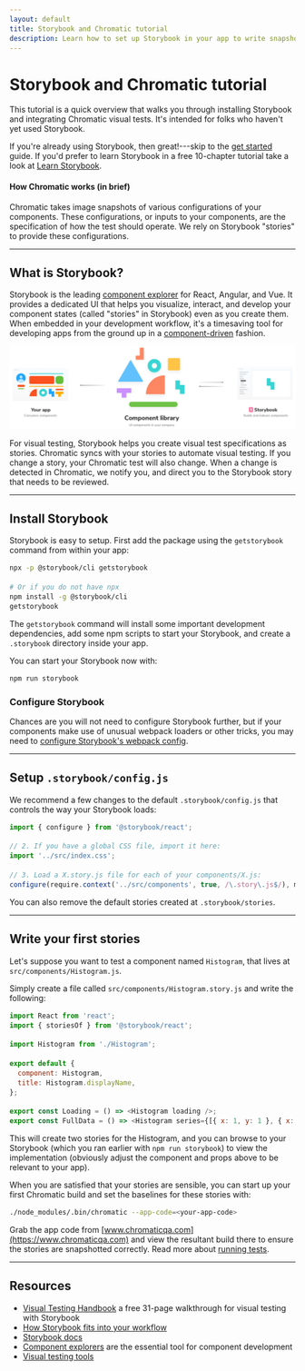 ```yaml
---
layout: default
title: Storybook and Chromatic tutorial
description: Learn how to set up Storybook in your app to write snapshot specifications
---
```


# Storybook and Chromatic tutorial

This tutorial is a quick overview that walks you through installing Storybook and integrating Chromatic visual tests. It's intended for folks who haven't yet used Storybook.

If you're already using Storybook, then great!---skip to the [get started](/) guide. If you'd prefer to learn Storybook in a free 10-chapter tutorial take a look at [Learn Storybook](https://www.learnstorybook.com/).

#### How Chromatic works (in brief)

Chromatic takes image snapshots of various configurations of your components. These configurations, or inputs to your components, are the specification of how the test should operate. We rely on Storybook "stories" to provide these configurations.

---

## What is Storybook?

Storybook is the leading [component explorer](https://blog.hichroma.com/the-crucial-tool-for-modern-frontend-engineers-fb849b06187a) for React, Angular, and Vue. It provides a dedicated UI that helps you visualize, interact, and develop your component states (called "stories" in Storybook) even as you create them. When embedded in your development workflow, it's a timesaving tool for developing apps from the ground up in a [component-driven](https://blog.hichroma.com/component-driven-development-ce1109d56c8e) fashion.

![Storybook](img/storybook-relationship.jpg)

For visual testing, Storybook helps you create visual test specifications as stories. Chromatic syncs with your stories to automate visual testing. If you change a story, your Chromatic test will also change. When a change is detected in Chromatic, we notify you, and direct you to the Storybook story that needs to be reviewed.

---

## Install Storybook

Storybook is easy to setup. First add the package using the `getstorybook` command from within your app:

```bash
npx -p @storybook/cli getstorybook

# Or if you do not have npx
npm install -g @storybook/cli
getstorybook
```

The `getstorybook` command will install some important development dependencies, add some npm scripts to start your Storybook, and create a `.storybook` directory inside your app.

You can start your Storybook now with:

```bash
npm run storybook
```

### Configure Storybook

Chances are you will not need to configure Storybook further, but if your components make use of unusual webpack loaders or other tricks, you may need to [configure Storybook's webpack config](https://storybook.js.org/configurations/custom-webpack-config/).

---

## Setup `.storybook/config.js`

We recommend a few changes to the default `.storybook/config.js` that controls the way your Storybook loads:

```javascript
import { configure } from '@storybook/react';

// 2. If you have a global CSS file, import it here:
import '../src/index.css';

// 3. Load a X.story.js file for each of your components/X.js:
configure(require.context('../src/components', true, /\.story\.js$/), module);
```

You can also remove the default stories created at `.storybook/stories`.

---

## Write your first stories

Let's suppose you want to test a component named `Histogram`, that lives at `src/components/Histogram.js`.

Simply create a file called `src/components/Histogram.story.js` and write the following:

```js
import React from 'react';
import { storiesOf } from '@storybook/react';

import Histogram from './Histogram';

export default {
  component: Histogram,
  title: Histogram.displayName,
};

export const Loading = () => <Histogram loading />;
export const FullData = () => <Histogram series={[{ x: 1, y: 1 }, { x: 2, y: 2 }]} />;
```

This will create two stories for the Histogram, and you can browse to your Storybook (which you ran earlier with `npm run storybook`) to view the implementation (obviously adjust the component and props above to be relevant to your app).

When you are satisfied that your stories are sensible, you can start up your first Chromatic build and set the baselines for these stories with:

```bash
./node_modules/.bin/chromatic --app-code=<your-app-code>
```

Grab the app code from [www.chromaticqa.com](https://www.chromaticqa.com) and view the resultant build there to ensure the stories are snapshotted correctly. Read more about [running tests](/test).

---

## Resources

- [Visual Testing Handbook](https://www.chromaticqa.com/book/visual-testing-handbook) a free 31-page walkthrough for visual testing with Storybook
- [How Storybook fits into your workflow](https://blog.hichroma.com/component-driven-development-ce1109d56c8e)
- [Storybook docs](https://storybook.js.org/basics/introduction/)
- [Component explorers](https://blog.hichroma.com/the-crucial-tool-for-modern-frontend-engineers-fb849b06187a) are the essential tool for component development
- [Visual testing tools](https://www.chromaticqa.com/choose/visual-testing)
